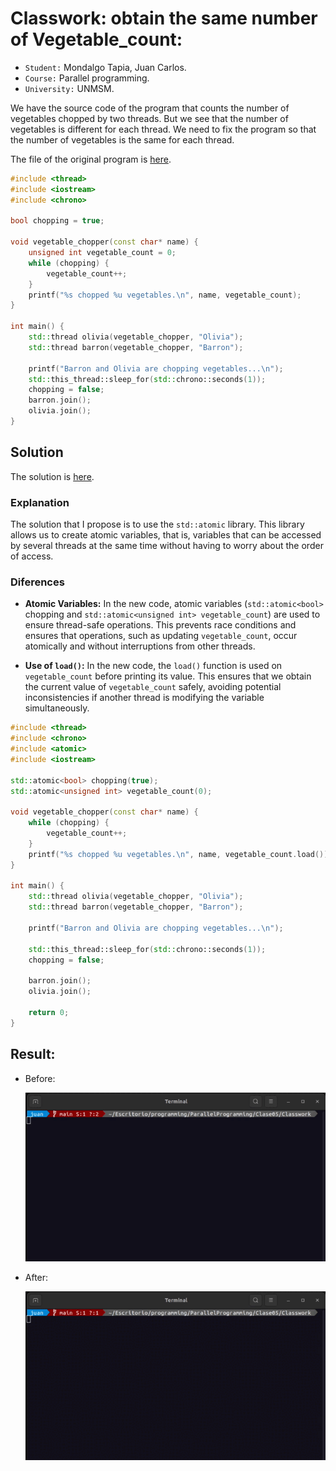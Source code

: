 # Classwork: obtain the same number of Vegetable_count:

- `Student:` Mondalgo Tapia, Juan Carlos.
- `Course:` Parallel programming.
- `University:` UNMSM.

We have the source code of the program that counts the number of vegetables chopped by two threads. But we see that the number of vegetables is different for each thread. We need to fix the program so that the number of vegetables is the same for each thread.

The file of the original program is [here](./Original_Code.cpp).

```c++
#include <thread>
#include <iostream>
#include <chrono>

bool chopping = true;

void vegetable_chopper(const char* name) {
    unsigned int vegetable_count = 0;
    while (chopping) {
        vegetable_count++;
    }
    printf("%s chopped %u vegetables.\n", name, vegetable_count);
}

int main() {
    std::thread olivia(vegetable_chopper, "Olivia");
    std::thread barron(vegetable_chopper, "Barron");

    printf("Barron and Olivia are chopping vegetables...\n");
    std::this_thread::sleep_for(std::chrono::seconds(1));
    chopping = false;
    barron.join();
    olivia.join();
}
```

## Solution

The solution is [here](./Adapted_code.cpp).

### Explanation

The solution that I propose is to use the `std::atomic` library. This library allows us to create atomic variables, that is, variables that can be accessed by several threads at the same time without having to worry about the order of access.

### Diferences

- **Atomic Variables:** In the new code, atomic variables (`std::atomic<bool>` chopping and `std::atomic<unsigned int> vegetable_count`) are used to ensure thread-safe operations. This prevents race conditions and ensures that operations, such as updating `vegetable_count`, occur atomically and without interruptions from other threads.

- **Use of `load()`:** In the new code, the `load()` function is used on `vegetable_count` before printing its value. This ensures that we obtain the current value of `vegetable_count` safely, avoiding potential inconsistencies if another thread is modifying the variable simultaneously.

```c++
#include <thread>
#include <chrono>
#include <atomic>
#include <iostream>

std::atomic<bool> chopping(true);
std::atomic<unsigned int> vegetable_count(0);

void vegetable_chopper(const char* name) {
    while (chopping) {
        vegetable_count++;
    }
    printf("%s chopped %u vegetables.\n", name, vegetable_count.load());
}

int main() {
    std::thread olivia(vegetable_chopper, "Olivia");
    std::thread barron(vegetable_chopper, "Barron");

    printf("Barron and Olivia are chopping vegetables...\n");

    std::this_thread::sleep_for(std::chrono::seconds(1));
    chopping = false;

    barron.join();
    olivia.join();

    return 0;
}
```

## Result:

- Before:

    ![](./Demo_origin.gif)

- After:

    ![](./Demo_Adapted.gif)